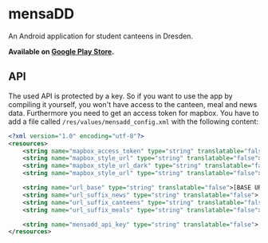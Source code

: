 # mensaDD
An Android application for student canteens in Dresden.

**Available on [Google Play Store](https://play.google.com/store/apps/details?id=com.pasta.mensadd).**


## API

The used API is protected by a key. So if you want to use the app by compiling it yourself, you won't have access to the canteen, meal and news data. Furthermore you need to get an access token for mapbox.
You have to add a file called `/res/values/mensadd_config.xml` with the following content:

```xml
<?xml version="1.0" encoding="utf-8"?>
<resources>
    <string name="mapbox_access_token" type="string" translatable="false">[MAPBOX ACCESS TOKEN]</string>
    <string name="mapbox_style_url" type="string" translatable="false">[MAPBOX STYLE URL]</string>
    <string name="mapbox_style_url_dark" type="string" translatable="false">[MAPBOX STYLE URL DARK MODE]</string>
    <string name="mapbox_style_url" type="string" translatable="false">[MAPBOX STYLE URL DEFAULT MODE]</string>

    <string name="url_base" type="string" translatable="false">[BASE URL FOR API]</string>
    <string name="url_suffix_news" type="string" translatable="false">[API SUFFIX NEWS]</string>
    <string name="url_suffix_canteens" type="string" translatable="false">[API SUFFIX CANTEENS]</string>
    <string name="url_suffix_meals" type="string" translatable="false">[API SUFFIX MEALS FOR CANTEEN]</string>

    <string name="mensadd_api_key" type="string" translatable="false">[API KEY]</string>
</resources>
```
